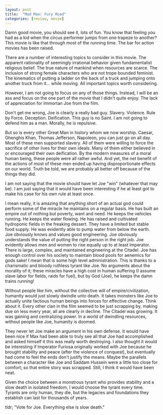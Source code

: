 ```yaml
---
layout: post
title:  "Mad Max: Fury Road"
categories: [review, movie]
---
```


Damn good movie, you should see it, lots of fun. You know that feeling you had as a kid when the circus performer jumps from one trapeze to another? This movie is like that through most of the running time. The bar for action movies has been raised.

There are a number of interesting topics to consider in this movie. The apparent rationality of seemingly irrational behavior given fundamentalist religious belief. The true nature of mankind when resources are scarce. The inclusion of strong female characters who are not trope bounded feminist. The kinematics of putting a ladder on the back of a truck and jumping onto another truck from it... while moving. All important topics worth considering.

However, I am not going to focus on any of those things. Instead, I will be an ass and focus on the one part of the movie that I didn't quite enjoy. The lack of appreciation for Immortan Joe from the film.

Don't get me wrong, Joe is clearly a really bad guy. Slavery. Violence. Rule by Force. Deception. Deification. This guy is no Saint. I am not going to defend him as a man. Morally, he is repulsive.

But so is every other Great Man in history whom we now worship. Caesar, Ghenghis Khan, Thomas Jefferson, Napoleon, you can just go on all day. Most of these men supported slavery. All of them were willing to force the sacrifice of other lives for their own ideals. Many of them either believed in or encouraged their own deification. By the modern measures of a moral human being, these people were all rather awful. And yet, the net benefit of the actions of most of these men ended up having disproportionate effects on our world. Truth be told, we are probably all better off because of the things they did.

I am not saying that the movie should have let Joe "win" (whatever that may be). I am just saying that it would have been interesting if he at least got to make his case for his own rule at least once.

I mean really, it is amazing that anything short of an actual god could perform some of the miracle he maintains on a regular basis. He has built an empire out of nothing but poverty, want and need. He keeps the vehicles running. He keeps the water flowing. He has raised and cultivated hydroponic fields in the freaking dessert. They have a limited but stable food supply. He was evidently able to pump water from below the earth. Joe obviously knows and values good engineering. Joe obviously understands the value of putting the right person in the right job. Joe evidently allows men and women to rise equally up to at least Imperator. There is large, complex, and maintained engineering at the Citadel. Joe has enough control over his society to maintain blood pools for aenemics for gods sake! I mean that is some high level administration. This is thanks to a charismatic and bloody ruthless tyrant like Joe. No arguments about the morality of it; these miracles have a high cost in human suffering (I assume slave labor for fields, raids for fuel), but by God (Joe), he keeps the damn trains running!

Without people like him, without the collective will of empire/civilization, humanity would just slowly dwindle unto death. It takes monsters like Joe to actually unite factious human beings into forces for effective change. Think about it. Every other clan in the film seemed to be just scrapping by, making due on less every year, all are clearly in decline. The Citadel was growing. It was gaining and centralizing power. In a world of dwindling resources, without people like Joe, humanity is doomed.

They never let Joe make an argument in his own defense. It would have been nice if Max had been able to truly see all that Joe had accomplished and asked himself it this was really worth destroying. I also thought it would be interesting if Imperator Furiosa originally worked with Joe because he brought stability and peace (after the violence of conquest), but eventually had come to feel the ends don't justify the means. Maybe the parallels between a character like Joe and Saddam Hussein were a little too close for comfort; so that entire story was scrapped. Still, I think it would have been neat.

Given the choice between a monstrous tyrant who provides stability and a slow death in isolated freedom, I would choose the tyrant every time. Tyrants are only human, they die, but the legacies and foundations they establish can last for thousands of years.

tldr;
"Vote for Joe. Everything else is slow death."
